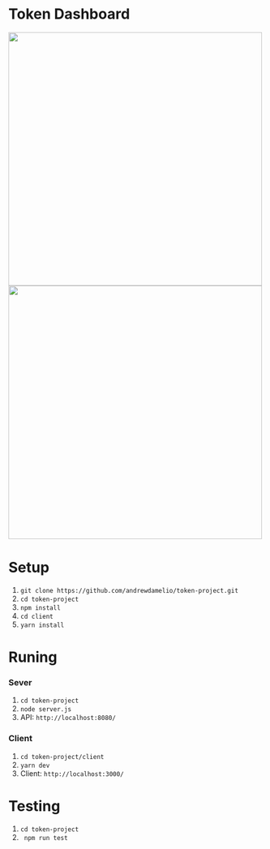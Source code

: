 # Token Dashboard

<img width="500px" src="https://ipfs.infura.io/ipfs/Qmdxmr5vn5n6wdWFpQPGyhdKucfQ4671H52AMbQshyg4tA" />

<img width="500px" src="https://ipfs.infura.io/ipfs/Qmb9TW3JP4UNmfNB51ukCEVfSsXjX6AezzEycWWffAJ8px" />

# Setup
1. ```git clone https://github.com/andrewdamelio/token-project.git```
2. ```cd token-project```
3. ```npm install```
4. ```cd client```
5. ```yarn install```


# Runing

### Sever
1. ```cd token-project```
2. ```node server.js```
3. API: ```http://localhost:8080/```

### Client
1. ```cd token-project/client```
2. ```yarn dev```
3. Client: ```http://localhost:3000/```

# Testing
1. ```cd token-project```
2. ``` npm run test```
